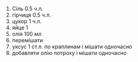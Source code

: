 1. Сіль 0.5 ч.л.
2. гірчиця 0.5 ч.л.
3. цукор 1 ч.л.
4. яйце 1
5. олія 100 мл
6. перемішати
7. уксус 1 ст.л. по краплинам і мішати одночасно
8. добавляти олію потроху і мішати одночасно
